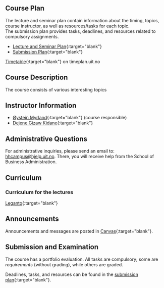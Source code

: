 

## Course Plan

The lecture and seminar plan contain information about the timing, topics, course instructor, as well as resources/tasks for each topic.  
The submission plan provides tasks, deadlines, and resources related to compulsory assignments.  

- [Lecture and Seminar Plan](forelesningsplan.html){:target="blank"}
- [Submission Plan](innleveringer.html){:target="blank"}   

[Timetable](https://timeplan.uit.no/emne_timeplan.php?sem=23h&module[]=SOK-3020-1#week-26){:target="blank"} on timeplan.uit.no


## Course Description 

The course consists of various interesting topics  


## Instructor Information 

- [Øystein Myrland](https://uit.no/ansatte/oystein.myrland){:target="blank"} (course responsible)
- [Dejene Gizaw Kidane](https://uit.no/ansatte/dejene.g.kidane){:target="blank"}


## Administrative Questions

For administrative inquiries, please send an email to: <hhcampus@hjelp.uit.no>. There, you will receive help from the School of Business Administration.


## Curriculum 

### Curriculum for the lectures

[Leganto](https://bibsys-c.alma.exlibrisgroup.com/leganto/){:target="blank"}  




## Announcements  

Announcements and messages are posted in [Canvas](https://uit.instructure.com/){:target="blank"}.


## Submission and Examination  

The course has a portfolio evaluation. All tasks are compulsory; some are _requirements_ (without grading), while others are graded.  

Deadlines, tasks, and resources can be found in the [submission plan](innleveringer.html){:target="blank"}.
